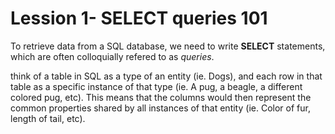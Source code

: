 # Lession 1- SELECT queries 101

To retrieve data from a SQL database, we need to write **SELECT** statements, which are often colloquially refered to as _queries_.

think of a table in SQL as a type of an entity (ie. Dogs), and each row in that table as a specific instance of that type (ie. A pug, a beagle, a different colored pug, etc). This means that the columns would then represent the common properties shared by all instances of that entity (ie. Color of fur, length of tail, etc).
